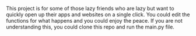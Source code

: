 This project is for some of those lazy friends who are lazy but want to quickly open up their apps and websites on a single click. You could edit the functions for what happens and you could enjoy the peace. If you are not understanding this, you could clone this repo and run the main.py file.
